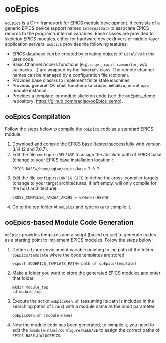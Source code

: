 # ooEpics
`ooEpics` is a C++ framework for EPICS module development. It consists of a generic EPICS device support named `InternalData` to associate EPICS records to the program's internal variables. Base classes are provided to skeleton EPICS modules, either for hardware device drivers or middle-layer application servers. `ooEpics` provides the following features:
- EPICS database can be created by creating objects of `LocalPV`s in the user code.
- Basic Channel Access functions (e.g. `caget`, `caput`, `camonitor`, w/o callbacks …) are wrapped by the `RemotePV` class. The remote channel names can be managed by a configuration file (optional).
- Provides base classes to implement finite state machines.
- Provides general IOC shell functions to create, initialize, or set up a module instance.
- Provides a template for module skeleton code (see the ooEpics_demo repository: https://github.com/aaqiao/ooEpics_demo).

## ooEpics Compilation
Follow the steps below to compile the `ooEpics` code as a standard EPICS module:
1. Download and compile the EPICS base (tested successfully with version 3.14.12 and 7.0.7).
2. Edit the file `configure/RELEASE` to assign the absolute path of EPICS base (change to your EPICS base installation location):
   ```
   EPICS_BASE=/home/aqiao/epics/base-7.0.7
   ```
3. Edit the file `configure/CONFIG_SITE` to define the cross-compiler targets (change to your target architectures, if left empty, will only compile for the host architecture):
   ```
   CROSS_COMPILER_TARGET_ARCHS = vxWorks-68040
   ```
4. Go to the top folder of `ooEpics` and type `make` to compile it.

## ooEpics-based Module Code Generation
`ooEpics` provides templates and a script (based on `sed`) to generate codes as a starting point to implement EPICS modules. Follow the steps below:
1. Define a Linux environment variable pointing to the path of the folder `ooEpics/template` where the code templates are stored.
   ```
   export $OOEPICS_TEMPLATE_PATH=[path of ooEpics/template]
   ```
2. Make a folder you want to store the generated EPICS modules and enter that folder.
   ```
   mkdir module_top
   cd module_top
   ```
3. Execute the script `ooEpicsGen.sh` (assuming its path is included in the searching paths of Linux) with a module name as the input parameter.
   ```
   ooEpicsGen.sh [module-name]
   ```
4. Now the module code has been generated, to compile it, you need to edit the `[module-name]/configure/RELEASE` to assign the correct paths of `EPICS_BASE` and `OOEPICS`.

